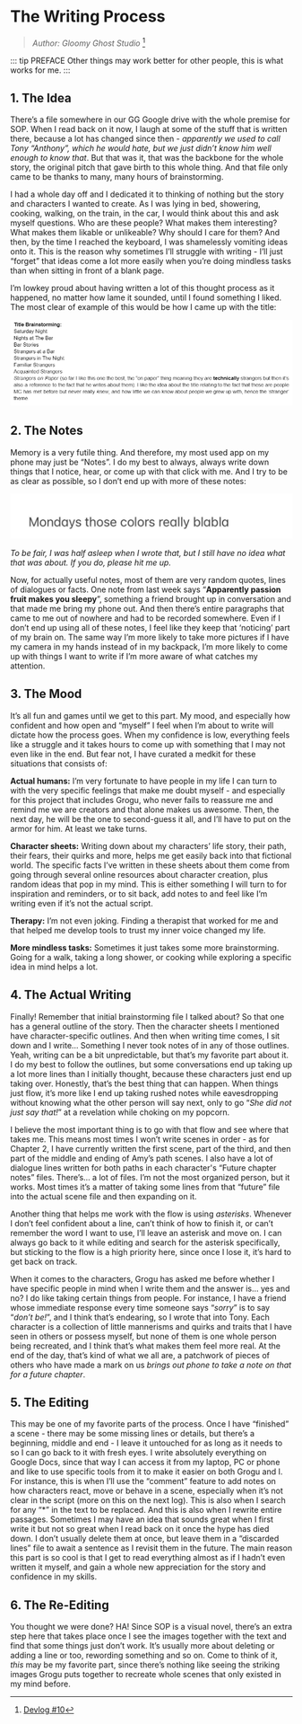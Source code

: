 # The Writing Process

> _Author: Gloomy Ghost Studio_ [^1]

::: tip PREFACE
Other things may work better for other people, this is what works for me.
:::

## 1. The Idea

There’s a file somewhere in our GG Google drive with the whole premise for SOP. When I read back on it now, I laugh at some of the stuff that is written there, because a lot has changed since then - _apparently we used to call Tony “Anthony”, which he would hate, but we just didn’t know him well enough to know that_. But that was it, that was the backbone for the whole story, the original pitch that gave birth to this whole thing. And that file only came to be thanks to many, many hours of brainstorming.

I had a whole day off and I dedicated it to thinking of nothing but the story and characters I wanted to create. As I was lying in bed, showering, cooking, walking, on the train, in the car, I would think about this and ask myself questions. Who are these people? What makes them interesting? What makes them likable or unlikeable? Why should I care for them? And then, by the time I reached the keyboard, I was shamelessly vomiting ideas onto it. This is the reason why sometimes I’ll struggle with writing - I’ll just “forget” that ideas come a lot more easily when you’re doing mindless tasks than when sitting in front of a blank page.

I’m lowkey proud about having written a lot of this thought process as it happened, no matter how lame it sounded, until I found something I liked. The most clear of example of this would be how I came up with the title:

![Title Brainstorming](/images/the-writing-process-gloomy-ghost-1.png)

## 2. The Notes

Memory is a very futile thing. And therefore, my most used app on my phone may just be “Notes”. I do my best to always, always write down things that I notice, hear, or come up with that click with me. And I try to be as clear as possible, so I don’t end up with more of these notes:

![Taking Notes](/images/the-writing-process-gloomy-ghost-2.png)

_To be fair, I was half asleep when I wrote that, but I still have no idea what that was about. If you do, please hit me up._

Now, for actually useful notes, most of them are very random quotes, lines of dialogues or facts. One note from last week says “**Apparently passion fruit makes you sleepy**”, something a friend brought up in conversation and that made me bring my phone out. And then there’s entire paragraphs that came to me out of nowhere and had to be recorded somewhere. Even if I don’t end up using all of these notes, I feel like they keep that ‘noticing’ part of my brain on. The same way I’m more likely to take more pictures if I have my camera in my hands instead of in my backpack, I’m more likely to come up with things I want to write if I’m more aware of what catches my attention.

## 3. The Mood

It’s all fun and games until we get to this part. My mood, and especially how confident and how open and “myself” I feel when I’m about to write will dictate how the process goes. When my confidence is low, everything feels like a struggle and it takes hours to come up with something that I may not even like in the end. But fear not, I have curated a medkit for these situations that consists of:

**Actual humans:** I’m very fortunate to have people in my life I can turn to with the very specific feelings that make me doubt myself - and especially for this project that includes Grogu, who never fails to reassure me and remind me we are creators and that alone makes us awesome. Then, the next day, he will be the one to second-guess it all, and I’ll have to put on the armor for him. At least we take turns.

**Character sheets:** Writing down about my characters’ life story, their path, their fears, their quirks and more, helps me get easily back into that fictional world. The specific facts I’ve written in these sheets about them come from going through several online resources about character creation, plus random ideas that pop in my mind. This is either something I will turn to for inspiration and reminders, or to sit back, add notes to and feel like I’m writing even if it’s not the actual script.

**Therapy:** I’m not even joking. Finding a therapist that worked for me and that helped me develop tools to trust my inner voice changed my life.

**More mindless tasks:** Sometimes it just takes some more brainstorming. Going for a walk, taking a long shower, or cooking while exploring a specific idea in mind helps a lot.

## 4. The Actual Writing

Finally! Remember that initial brainstorming file I talked about? So that one has a general outline of the story. Then the character sheets I mentioned have character-specific outlines. And then when writing time comes, I sit down and I write… Something I never took notes of in any of those outlines. Yeah, writing can be a bit unpredictable, but that’s my favorite part about it. I do my best to follow the outlines, but some conversations end up taking up a lot more lines than I initially thought, because these characters just end up taking over. Honestly, that’s the best thing that can happen. When things just flow, it’s more like I end up taking rushed notes while eavesdropping without knowing what the other person will say next, only to go “_She did not just say that!_” at a revelation while choking on my popcorn.

I believe the most important thing is to go with that flow and see where that takes me. This means most times I won’t write scenes in order - as for Chapter 2, I have currently written the first scene, part of the third, and then part of the middle and ending of Amy’s path scenes. I also have a lot of dialogue lines written for both paths in each character's “Future chapter notes” files. There’s… a lot of files. I’m not the most organized person, but it works. Most times it’s a matter of taking some lines from that “future” file into the actual scene file and then expanding on it.

Another thing that helps me work with the flow is using _asterisks_. Whenever I don’t feel confident about a line, can’t think of how to finish it, or can’t remember the word I want to use, I’ll leave an asterisk and move on. I can always go back to it while editing and search for the asterisk specifically, but sticking to the flow is a high priority here, since once I lose it, it’s hard to get back on track.

When it comes to the characters, Grogu has asked me before whether I have specific people in mind when I write them and the answer is… yes and no? I do like taking certain things from people. For instance, I have a friend whose immediate response every time someone says “_sorry_” is to say “_don’t be!_”, and I think that’s endearing, so I wrote that into Tony. Each character is a collection of little mannerisms and quirks and traits that I have seen in others or possess myself, but none of them is one whole person being recreated, and I think that’s what makes them feel more real. At the end of the day, that’s kind of what we all are, a patchwork of pieces of others who have made a mark on us _brings out phone to take a note on that for a future chapter_.

## 5. The Editing

This may be one of my favorite parts of the process. Once I have “finished” a scene - there may be some missing lines or details, but there’s a beginning, middle and end - I leave it untouched for as long as it needs to so I can go back to it with fresh eyes. I write absolutely everything on Google Docs, since that way I can access it from my laptop, PC or phone and like to use specific tools from it to make it easier on both Grogu and I. For instance, this is when I’ll use the “comment” feature to add notes on how characters react, move or behave in a scene, especially when it’s not clear in the script (more on this on the next log). This is also when I search for any “\*” in the text to be replaced. And this is also when I rewrite entire passages. Sometimes I may have an idea that sounds great when I first write it but not so great when I read back on it once the hype has died down. I don’t usually delete them at once, but leave them in a “discarded lines” file to await a sentence as I revisit them in the future. The main reason this part is so cool is that I get to read everything almost as if I hadn’t even written it myself, and gain a whole new appreciation for the story and confidence in my skills.

## 6. The Re-Editing

You thought we were done? HA! Since SOP is a visual novel, there’s an extra step here that takes place once I see the images together with the text and find that some things just don’t work. It’s usually more about deleting or adding a line or too, rewording something and so on. Come to think of it, _this_ may be my favorite part, since there’s nothing like seeing the striking images Grogu puts together to recreate whole scenes that only existed in my mind before.

[^1]: [Devlog #10](https://www.patreon.com/posts/devlog-10-81512063)
